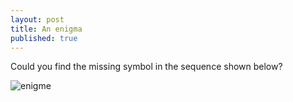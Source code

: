 ```yaml
---
layout: post
title: An enigma
published: true
---
```

Could you find the missing symbol in the sequence shown below?

![enigme]({{site.baseurl}}/images/2013-12-11/enigme.png) 
